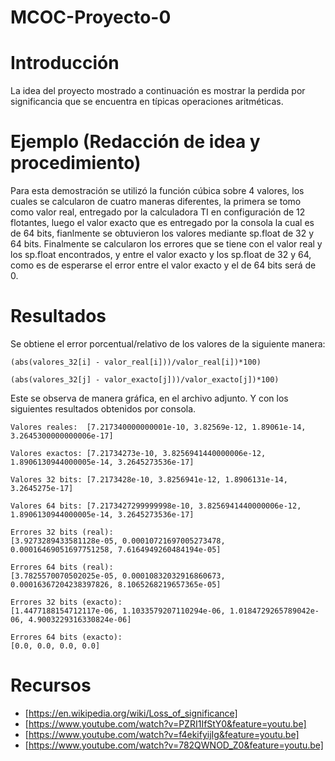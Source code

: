 # MCOC-Proyecto-0
# Introducción
La idea del proyecto mostrado a continuación es mostrar la perdida por significancia que se encuentra en típicas operaciones aritméticas.
# Ejemplo (Redacción de idea y procedimiento)
Para esta demostración se utilizó la función cúbica sobre 4 valores, los cuales se calcularon de cuatro maneras diferentes, la primera se tomo como valor real, entregado por la calculadora TI en configuración de 12 flotantes, luego el valor exacto que es entregado por la consola la cual es de 64 bits, fianlmente se obtuvieron los valores mediante sp.float de 32 y 64 bits. 
Finalmente se calcularon los errores que se tiene con el valor real y los sp.float encontrados, y entre el valor exacto y los sp.float de 32 y 64, como es de esperarse el error entre el valor exacto y el de 64 bits será de 0.
# Resultados
Se obtiene el error porcentual/relativo de los valores de la siguiente manera:
```
(abs(valores_32[i] - valor_real[i]))/valor_real[i])*100)

(abs(valores_32[j] - valor_exacto[j]))/valor_exacto[j])*100)
```
Este se observa de manera gráfica, en el archivo adjunto.
Y con los siguientes resultados obtenidos por consola.
```
Valores reales:  [7.217340000000001e-10, 3.82569e-12, 1.89061e-14, 3.2645300000000006e-17] 

Valores exactos: [7.21734273e-10, 3.8256941440000006e-12, 1.8906130944000005e-14, 3.2645273536e-17] 

Valores 32 bits: [7.2173428e-10, 3.8256941e-12, 1.8906131e-14, 3.2645275e-17] 

Valores 64 bits: [7.2173427299999998e-10, 3.8256941440000006e-12, 1.8906130944000005e-14, 3.2645273536e-17] 

Errores 32 bits (real): 
[3.9273289433581128e-05, 0.00010721697005273478, 0.00016469051697751258, 7.6164949260484194e-05] 

Errores 64 bits (real): 
[3.7825570070502025e-05, 0.00010832032916860673, 0.00016367204238397826, 8.1065268219657365e-05] 

Errores 32 bits (exacto): 
[1.4477188154712117e-06, 1.1033579207110294e-06, 1.0184729265789042e-06, 4.9003229316330824e-06] 

Errores 64 bits (exacto): 
[0.0, 0.0, 0.0, 0.0] 
```
# Recursos

 - [https://en.wikipedia.org/wiki/Loss_of_significance]
 - [https://www.youtube.com/watch?v=PZRI1IfStY0&feature=youtu.be]
 - [https://www.youtube.com/watch?v=f4ekifyijIg&feature=youtu.be]
 - [https://www.youtube.com/watch?v=782QWNOD_Z0&feature=youtu.be]

